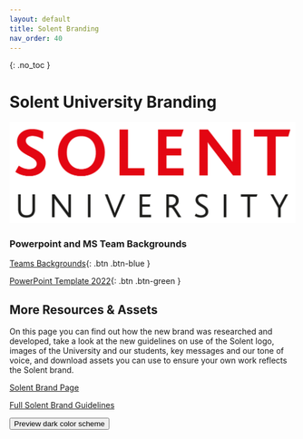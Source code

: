 ```yaml
---
layout: default
title: Solent Branding
nav_order: 40
---
```

{: .no_toc }

# Solent University Branding

![SU_logo_red](images/SU_branding/SU_logos/SU_logo_red.png)

### Powerpoint and MS Team Backgrounds

[Teams Backgrounds](images/Teams_Solent_Backgrounds.zip){: .btn .btn-blue } 

[PowerPoint Template 2022](https://staff.solent.ac.uk/support-documents/our-organisation/solent-brand/solent-ppt-template-undergraduate.pptx){: .btn .btn-green } 


## More Resources & Assets

On this page you can find out how the new brand was researched and developed, take a look at the new guidelines on use of the Solent logo, images of the University and our students, key messages and our tone of voice, and download assets you can use to ensure your own work reflects the Solent brand.

[Solent Brand Page](https://staff.solent.ac.uk/our-organisation/solent-brand)

[Full Solent Brand Guidelines](https://staff.solent.ac.uk/official-documents/external-relations/brand-guidelines-solent-university.pdf)

<button class="btn js-toggle-dark-mode">Preview dark color scheme</button>

<script>
const toggleDarkMode = document.querySelector('.js-toggle-dark-mode');

jtd.addEvent(toggleDarkMode, 'click', function(){
  if (jtd.getTheme() === 'dark') {
    jtd.setTheme('light');
    toggleDarkMode.textContent = 'Preview dark color scheme';
  } else {
    jtd.setTheme('dark');
    toggleDarkMode.textContent = 'Return to the light side';
  }
});
</script>

